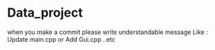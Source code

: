 # Data_project

when you make a commit please write understandable message Like : Update main.cpp or Add Gui.cpp ..etc
